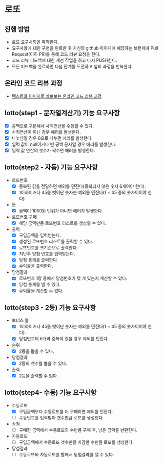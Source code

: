 # 로또
## 진행 방법
* 로또 요구사항을 파악한다.
* 요구사항에 대한 구현을 완료한 후 자신의 github 아이디에 해당하는 브랜치에 Pull Request(이하 PR)를 통해 코드 리뷰 요청을 한다.
* 코드 리뷰 피드백에 대한 개선 작업을 하고 다시 PUSH한다.
* 모든 피드백을 완료하면 다음 단계를 도전하고 앞의 과정을 반복한다.

## 온라인 코드 리뷰 과정
* [텍스트와 이미지로 살펴보는 온라인 코드 리뷰 과정](https://github.com/next-step/nextstep-docs/tree/master/codereview)

## lotto(step1 - 문자열계산기) 기능 요구사항
- [x] 공백으로 구분해서 사칙연산을 수행할 수 있다.
- [x] 사칙연산이 아닌 경우 에러를 발생한다.
- [x] 나눗셈일 경우 0으로 나누면 에러를 발생한다.
- [x] 입력 값이 null이거나 빈 공백 문자일 경우 에러를 발생한다.
- [x] 입력 값 연산의 갯수가 짝수면 에러를 발생한다.

## lotto(step2 - 자동) 기능 요구사항
- 로또번호
    - [x] 중복된 값을 전달하면 예외를 던진다(중복되지 않은 숫자 6개여야 한다).
    - [x] 1이하이거나 45를 벗어난 숫자는 예외를 던진다(1 ~ 45 중의 숫자이어야 한다).
  
- 돈
    - [x] 금액이 1000원 단위가 아니면 에러가 발생한다.

- 로또번호 구매
    - [x] 해당 금액만큼 로또번호 리스트를 생성할 수 있다.

- 출력
    - [x] 구입금액을 입력받는다.
    - [x] 생성된 로또번호 리스트를 출력할 수 있다.
    - [x] 로또번호를 크기순으로 출력한다.
    - [x] 지난주 당첨 번호를 입력받는다.
    - [x] 당첨 통계를 출력한다.
    - [x] 수익률을 출력한다.

- 당첨결과
    - [x] 로또번호 1장 중에서 당첨번호가 몇 개 있는지 계산할 수 있다.
    - [x] 당첨 통계를 낼 수 있다.
    - [x] 수익률을 계산할 수 있다.

## lotto(step3 - 2등) 기능 요구사항
- 보너스 볼
  - [x] 1이하이거나 45를 벗어난 숫자는 예외를 던진다(1 ~ 45 중의 숫자이어야 한다).
  - [x] 당첨번호의 6개와 중복이 있을 경우 예외를 던진다.

- 순위
  - [x] 2등을 뽑을 수 있다.

- 당첨결과
  - [x] 2등의 갯수를 뽑을 수 있다.

- 출력
  - [x] 2등을 출력할 수 있다.

## lotto(step4- 수동) 기능 요구사항
- 수동로또
  - [x] 구입금액보다 수동로또를 더 구매하면 예외를 던진다.
  - [ ] 수동번호를 입력받아 갯수만큼 로또를 생성한다. 

- 상점
  - [ ] 구매한 금액에서 수동로또의 수만큼 구매 후, 남은 금액을 반환한다.

- 자동로또
  - [ ] 구입금액에서 수동로또 갯수만큼 차감한 수만큼 로또를 생성한다.

- 당첨결과
  - [ ] 수동로또와 자동로또를 합해서 당첨결과를 낼 수 있다.
